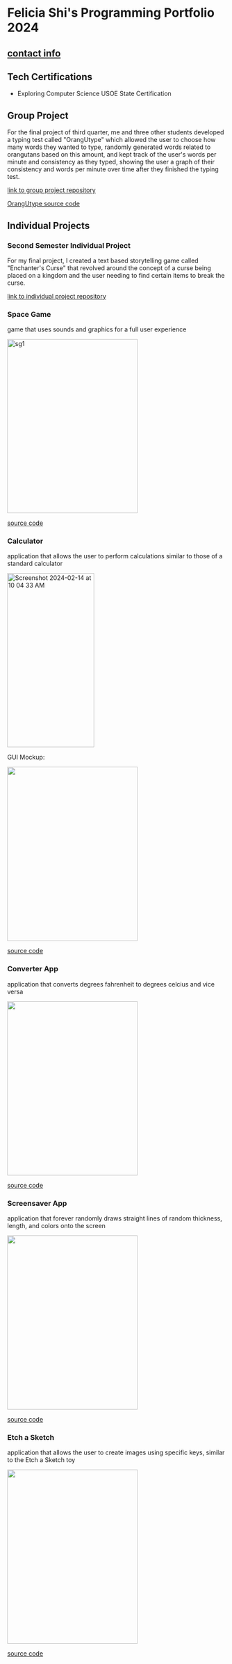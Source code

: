 # Felicia Shi's Programming Portfolio 2024
## [contact info](mailto:9645256@graniteschools.org)

## Tech Certifications
* Exploring Computer Science USOE State Certification

## Group Project
  For the final project of third quarter, me and three other students developed a typing test called "OrangUtype" which allowed the user to choose how many words they wanted to type, randomly generated words related to orangutans based on this amount, and kept track of the user's words per minute and consistency as they typed, showing the user a graph of their consistency and words per minute over time after they finished the typing test.

  
[link to group project repository](https://github.com/william-Silver-droid/Orangutype)


[OrangUtype source code](https://github.com/CosmicIris/programmingportfolio/files/14608863/Orangutype-main.zip)


## Individual Projects

### Second Semester Individual Project
  For my final project, I created a text based storytelling game called "Enchanter's Curse" that revolved around the concept of a curse being placed on a kingdom and the user needing to find certain items to break the curse.

[link to individual project repository](https://github.com/CosmicIris/2024individualprogrammingproject)

### Space Game
 game that uses sounds and graphics for a full user experience


<img width="300" height ="400" alt="sg1" src="https://github.com/CosmicIris/programmingportfolio/assets/111626385/b8e4f4db-3bcd-4068-8412-cd8552423967">



[source code](https://github.com/CosmicIris/programmingportfolio/files/14168915/SpaceGame_currentvers_.zip)


### Calculator 
application that allows the user to perform calculations similar to those of a standard calculator

<img width="200" height ="400" alt="Screenshot 2024-02-14 at 10 04 33 AM" src="https://github.com/CosmicIris/programmingportfolio/assets/111626385/1609ed01-eaa1-4455-8cb0-653cc767bf1d">


GUI Mockup:


<img src="https://github.com/CosmicIris/programmingportfolio/assets/111626385/2e393693-6076-45bb-9518-06e672e0bac7" width="300" height="400"> 


[source code](https://github.com/CosmicIris/programmingportfolio/files/14169099/calculator.3.zip)


### Converter App
application that converts degrees fahrenheit to degrees celcius and vice versa


<img src ="https://github.com/CosmicIris/programmingportfolio/assets/111626385/4b175336-84e6-4eeb-bcd9-f7449929cc60" width ="300" height = "400">


[source code](https://github.com/CosmicIris/programmingportfolio/files/14169083/ConversionApp.zip)

### Screensaver App
application that forever randomly draws straight lines of random thickness, length, and colors onto the screen


<img src ="https://github.com/CosmicIris/programmingportfolio/assets/111626385/5f20ff3c-3244-486d-9091-b975a1b76143" width ="300" height ="400">


[source code](https://github.com/CosmicIris/programmingportfolio/files/14169076/ScreenSaver_App.zip)


### Etch a Sketch
application that allows the user to create images using specific keys, similar to the Etch a Sketch toy


<img src ="https://github.com/CosmicIris/programmingportfolio/assets/111626385/2ae16cec-4fbe-428b-a372-4286da4a86cb" width ="300" height ="400">


[source code](https://github.com/CosmicIris/programmingportfolio/files/14169079/EtchASketch.zip)

